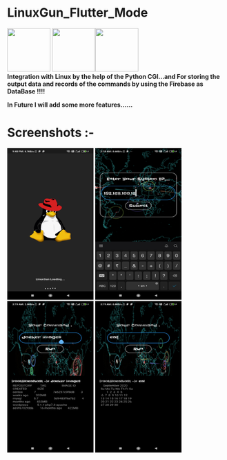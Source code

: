 # LinuxGun_Flutter_Mode 

<img src="https://upload.wikimedia.org/wikipedia/commons/thumb/3/35/Tux.svg/1200px-Tux.svg.png" width=100px height=100px> <img src="https://ih1.redbubble.net/image.1057254628.1918/flat,750x,075,f-pad,750x1000,f8f8f8.u1.jpg" width=100px height=100px><img src="https://firebase.google.com/downloads/brand-guidelines/PNG/logo-vertical.png" width=100px height=100px>
<br><b>
Integration with Linux by the help of the Python CGI...and For storing the output data and records of the commands by using the Firebase as DataBase !!!!

In Future I will add some more features......
</b>
# Screenshots :-
<img src="screenshots/1l.jpg" width=200px height=350>    <img src="screenshots/2l.jpg" width=200px height=350>    <img src="screenshots/3l.jpg" width=200px height=350>    <img src="screenshots/4l.jpg" width=200px height=350>
